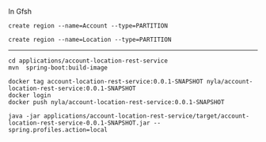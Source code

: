 
In Gfsh 

```shell
create region --name=Account --type=PARTITION
```

```shell
create region --name=Location --type=PARTITION
```

--------------


```shell
cd applications/account-location-rest-service
mvn  spring-boot:build-image

```




```shell script
docker tag account-location-rest-service:0.0.1-SNAPSHOT nyla/account-location-rest-service:0.0.1-SNAPSHOT 
docker login
docker push nyla/account-location-rest-service:0.0.1-SNAPSHOT

```


```shell
java -jar applications/account-location-rest-service/target/account-location-rest-service-0.0.1-SNAPSHOT.jar --spring.profiles.action=local

```